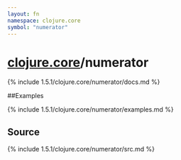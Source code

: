 ```yaml
---
layout: fn
namespace: clojure.core
symbol: "numerator"
---
```


# [clojure.core](../)/numerator

{% include 1.5.1/clojure.core/numerator/docs.md %}

##Examples

{% include 1.5.1/clojure.core/numerator/examples.md %}
## Source
{% include 1.5.1/clojure.core/numerator/src.md %}

